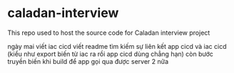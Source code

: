 # caladan-interview
This repo used to host the source code for Caladan interview project


ngày mai viết iac cicd 
viết readme
tìm kiếm sự liên kết app cicd và iac cicd (kiểu như export biến từ iac ra rồi app cicd dùng chẳng hạn)
còn bước truyền biến khi build để app gọi qua được server 2 nữa